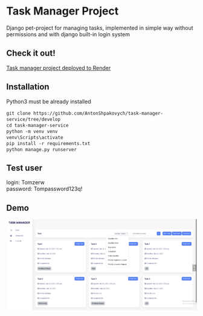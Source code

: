 # Task Manager Project

Django pet-project for managing tasks, implemented in simple way without permissions and with django built-in login system 

## Check it out!
[Task manager project deployed to Render](https://task-manager-stsc.onrender.com/tasks/)

## Installation

Python3 must be already installed

```shell
git clone https://github.com/AntonShpakovych/task-manager-service/tree/develop
сd task-manager-service
python -m venv venv
venv\Scripts\activate
pip install -r requirements.txt
python manage.py runserver
```
## Test user

login: Tomzerw              
password: Tompassword123q!

## Demo
![Website Interface](demo.png)
